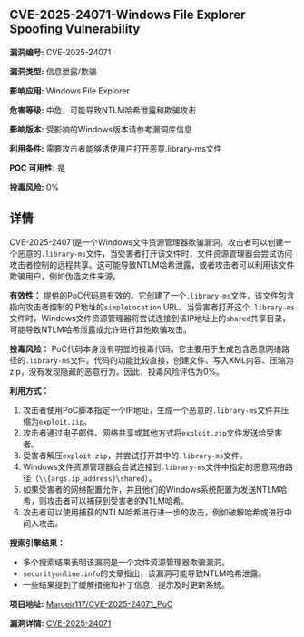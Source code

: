 ## CVE-2025-24071-Windows File Explorer Spoofing Vulnerability

**漏洞编号:** CVE-2025-24071

**漏洞类型:** 信息泄露/欺骗

**影响应用:** Windows File Explorer

**危害等级:** 中危，可能导致NTLM哈希泄露和欺骗攻击

**影响版本:** 受影响的Windows版本请参考漏洞库信息

**利用条件:** 需要攻击者能够诱使用户打开恶意.library-ms文件

**POC 可用性:** 是

**投毒风险:** 0%

## 详情

CVE-2025-24071是一个Windows文件资源管理器欺骗漏洞。攻击者可以创建一个恶意的`.library-ms`文件，当受害者打开该文件时，文件资源管理器会尝试访问攻击者控制的远程共享。这可能导致NTLM哈希泄露，或者攻击者可以利用该文件欺骗用户，例如伪造文件来源。

**有效性：** 提供的PoC代码是有效的。它创建了一个`.library-ms`文件，该文件包含指向攻击者控制的IP地址的`simpleLocation` URL。当受害者打开这个`.library-ms`文件时，Windows文件资源管理器将尝试连接到该IP地址上的`shared`共享目录，可能导致NTLM哈希泄露或允许进行其他欺骗攻击。

**投毒风险：** PoC代码本身没有明显的投毒代码。它主要用于生成包含恶意网络路径的`.library-ms`文件。代码的功能比较直接，创建文件、写入XML内容、压缩为zip，没有发现隐藏的恶意行为。因此，投毒风险评估为0%。

**利用方式：**

1.  攻击者使用PoC脚本指定一个IP地址，生成一个恶意的`.library-ms`文件并压缩为`exploit.zip`。
2.  攻击者通过电子邮件、网络共享或其他方式将`exploit.zip`文件发送给受害者。
3.  受害者解压`exploit.zip`，并尝试打开其中的`.library-ms`文件。
4.  Windows文件资源管理器会尝试连接到`.library-ms`文件中指定的恶意网络路径（`\\{args.ip_address}\shared`）。
5.  如果受害者的网络配置允许，并且他们的Windows系统配置为发送NTLM哈希，则攻击者可以捕获到受害者的NTLM哈希。
6.  攻击者可以使用捕获的NTLM哈希进行进一步的攻击，例如破解哈希或进行中间人攻击。

**搜索引擎结果：**
* 多个搜索结果表明该漏洞是一个文件资源管理器欺骗漏洞。
* `securityonline.info`的文章指出，该漏洞可能导致NTLM哈希泄露。
* 一些结果提到了缓解措施和补丁信息，提示及时更新系统。

**项目地址:** [Marcejr117/CVE-2025-24071_PoC](https://github.com/Marcejr117/CVE-2025-24071_PoC)

**漏洞详情:** [CVE-2025-24071](https://nvd.nist.gov/vuln/detail/CVE-2025-24071)
